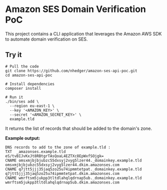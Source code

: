 # Amazon SES Domain Verification PoC

This project contains a CLI application that leverages the
Amazon AWS SDK to automate domain verification on SES.

## Try it
```shell
# Pull the code
git clone https://github.com/nhedger/amazon-ses-api-poc.git
cd amazon-ses-api-poc

# Install dependencies
composer install

# Run it
./bin/ses add \
  --region eu-east-1 \
  --key '<AMAZON_KEY>' \
  --secret '<AMAZON_SECRET_KEY>' \
  example.tld
```

It returns the list of records that should be added to the domain's zone.

**Example output:**
```text
DNS records to add to the zone of example.tld :
TXT  _amazonses.example.tld   eS/tvBIJvKxJt8RBtgrTAsQoaL4EZTXc8EpWxfSOjgk=
CNAME omsxmjbjbjubzc55dxsyj2vyg5lzer44._domainkey.example.tld   omsxmjbjbjubzc55dxsyj2vyg5lzer44.dkim.amazonses.com
CNAME q7jtt5jjj35jaq5zo25u74ipmmtetpat._domainkey.example.tld   q7jtt5jjj35jaq5zo25u74ipmmtetpat.dkim.amazonses.com
CNAME wmrftsm5jukpp3tltdlahqlqdrnap5ub._domainkey.example.tld   wmrftsm5jukpp3tltdlahqlqdrnap5ub.dkim.amazonses.com
```
